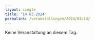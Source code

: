 ```yaml
---
layout: single
title: "14.03.2024"
permalink: /veranstaltungen/2024/03/14/
---
```


Keine Veranstaltung an diesem Tag.

